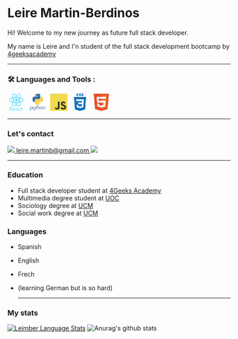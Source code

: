 # Leire Martin-Berdinos

Hi! Welcome to my new journey as future full stack developer. 

My name is Leire and I'n student of the full stack development bootcamp by [4geeksacademy](https://github.com/4GeeksAcademy)






---
### :hammer_and_wrench: Languages and Tools :
<div>

  <img src="https://github.com/devicons/devicon/blob/master/icons/react/react-original-wordmark.svg" title="React" alt="React" width="40" height="40"/>&nbsp;
   <img src="https://github.com/devicons/devicon/blob/master/icons/python/python-original-wordmark.svg" title="Python" alt="Python" width="40" height="40"/>&nbsp;
  <img src="https://github.com/devicons/devicon/blob/master/icons/javascript/javascript-original.svg" title="JavaScript" alt="JavaScript" width="40" height="40"/>&nbsp;
  <img src="https://github.com/devicons/devicon/blob/master/icons/css3/css3-plain-wordmark.svg"  title="CSS3" alt="CSS" width="40" height="40"/>&nbsp;
  <img src="https://github.com/devicons/devicon/blob/master/icons/html5/html5-original.svg" title="HTML5" alt="HTML" width="40" height="40"/>&nbsp;
 
 
</div>

---

### Let's contact
<div align="left"> 
  <a href="mailto:leire.martinb@gmail.com">
    <img src="https://img.shields.io/badge/Gmail-333333?style=for-the-badge&logo=gmail&logoColor=red" /> leire.martinb@gmail.com
  </a>
  <a href="[https://www.linkedin.com/in/leiremberdinos" target="_blank">
    <img src="https://img.shields.io/badge/LinkedIn-0077B5?style=for-the-badge&logo=linkedin&logoColor=white" target="_blank" /> 
  </a>
</div>


---
### Education
- Full stack developer student at [4Geeks Academy](https://4geeksacademy.com/)
- Multimedia degree student at [UOC](https://www.uoc.edu/portal/es/index.html)
- Sociology degree at [UCM](https://www.ucm.es/estudios/grado-sociologia)
- Social work degree at [UCM](https://trabajosocial.ucm.es/)

### Languages

- Spanish
- English
- Frech
- (learning German but is so hard)

  ---

 ### My stats
  
[![Leimber Language Stats](https://github-readme-stats.vercel.app/api/top-langs/?username=leimber&theme=tokyonight)]()
![Anurag's github stats](https://github-readme-stats.vercel.app/api?username=leimber)


